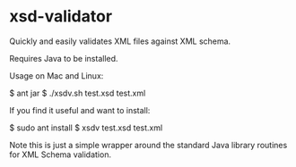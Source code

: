 xsd-validator
=============

Quickly and easily validates XML files against XML schema. 

Requires Java to be installed.

Usage on Mac and Linux: 

  $ ant jar
  $ ./xsdv.sh test.xsd test.xml

If you find it useful and want to install:

  $ sudo ant install
  $ xsdv test.xsd test.xml

Note this is just a simple wrapper around the standard Java library routines
for XML Schema validation.

